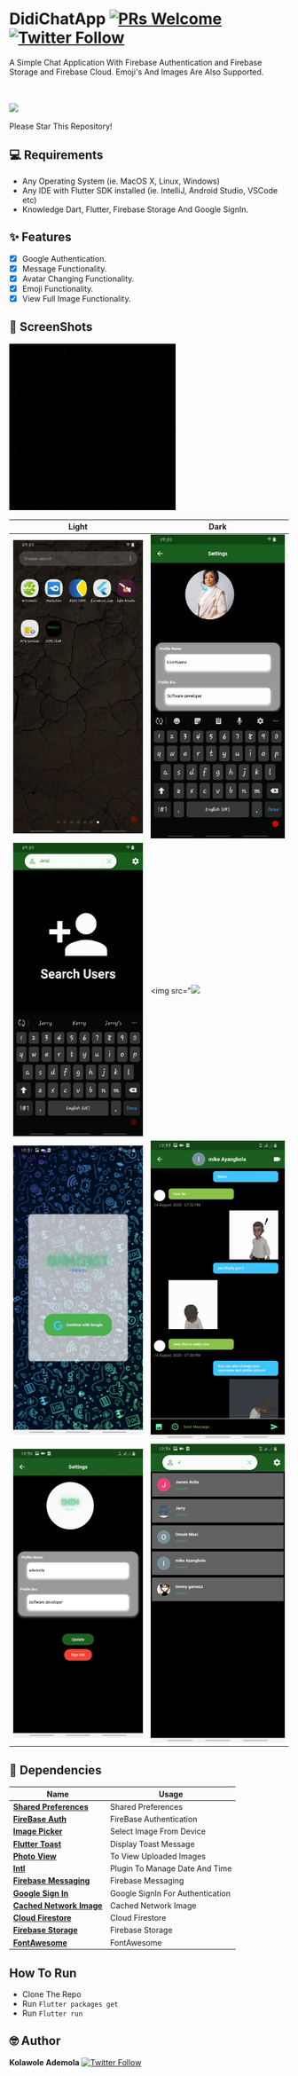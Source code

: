 # DidiChatApp [![PRs Welcome](https://img.shields.io/badge/PRs-welcome-brightgreen.svg?style=flat-square)](http://makeapullrequest.com) [![Twitter Follow](https://img.shields.io/twitter/follow/AdemolaDi.svg?style=social)](https://twitter.com/AdemolaDi)

A Simple Chat Application With Firebase Authentication and Firebase Storage and Firebase Cloud.
Emoji's And Images Are Also Supported.

<br>
<br>
<a href="http://download1523.mediafire.com/47ofh2ic5wdg/tk77cflsp5alb6j/app-release.apk"><img src="https://playerzon.com/asset/download.png" width="200"></img></a>
<br>

Please Star This Repository!

## 💻 Requirements
* Any Operating System (ie. MacOS X, Linux, Windows)
* Any IDE with Flutter SDK installed (ie. IntelliJ, Android Studio, VSCode etc)
* Knowledge Dart, Flutter, Firebase Storage And Google SignIn.

## ✨ Features
- [x] Google Authentication.
- [x] Message Functionality.
- [x] Avatar Changing Functionality.
- [x] Emoji Functionality.
- [x] View Full Image Functionality.

## 📸 ScreenShots
<img src="https://raw.githubusercontent.com/demola234/DidiChat/master/ScreenShots/bg.gif" height="300"/>

| Light| Dark|
|------|-------|
|<img src="https://raw.githubusercontent.com/demola234/DidiChat/master/ScreenShots/st.gif" width="400">|<img src="https://raw.githubusercontent.com/demola234/DidiChat/master/ScreenShots/md.gif" width="400">|
|<img src="https://raw.githubusercontent.com/demola234/DidiChat/master/ScreenShots/ed.gif" width="400">|<img src="<img src="https://raw.githubusercontent.com/demola234/DidiChat/master/ScreenShots/1.jpg" width="400">|
|<img src="https://raw.githubusercontent.com/demola234/DidiChat/master/ScreenShots/2.jpg" width="400">|<img src="https://raw.githubusercontent.com/demola234/DidiChat/master/ScreenShots/3.jpg" width="400">|
|<img src="https://raw.githubusercontent.com/demola234/DidiChat/master/ScreenShots/4.jpg" width="400">|<img src="https://raw.githubusercontent.com/demola234/DidiChat/master/ScreenShots/5.jpg" width="400">|


## 🔌 Dependencies
| Name | Usage |
|------|-------|
|[**Shared Preferences**](https://pub.dev/packages/shared_preferences)| Shared Preferences|
|[**FireBase Auth**](https://pub.dev/packages/firebase_auth)| FireBase Authentication|
|[**Image Picker**](https://pub.dev/packages/image_picker)| Select Image From Device|
|[**Flutter Toast**](https://pub.dev/packages/fluttertoast)| Display Toast Message|
|[**Photo View**](https://pub.dev/packages/photo_view)| To View Uploaded Images|
|[**Intl**](https://pub.dev/packages/intl)| Plugin To Manage Date And Time|
|[**Firebase Messaging**](https://pub.dev/packages/firebase_messaging)|Firebase Messaging |
|[**Google Sign In**](https://pub.dev/packages/google_sign_in)|Google SignIn For Authentication|
|[**Cached Network Image**](https://pub.dev/packages/cached_network_image)|Cached Network Image|
|[**Cloud Firestore**](https://pub.dev/packages/cloud_firestore)|Cloud Firestore|
|[**Firebase Storage**](https://pub.dev/packages/firebase_storage)|Firebase Storage|
|[**FontAwesome**](https://pub.dev/packages/font_awesome_flutter)|FontAwesome|

## How To Run
* Clone The Repo
* Run `Flutter packages get`
* Run `Flutter run`

## 🤓 Author
**Kolawole Ademola** [![Twitter Follow](https://img.shields.io/twitter/follow/AdemolaDi.svg?style=social)](https://twitter.com/AdemolaDi)


